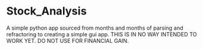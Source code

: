 # Stock_Analysis

A simple python app sourced from months and months of parsing and refractoring to creating a simple gui app. THIS IS IN
NO WAY INTENDED TO WORK YET. DO NOT USE FOR FINANCIAL GAIN.
